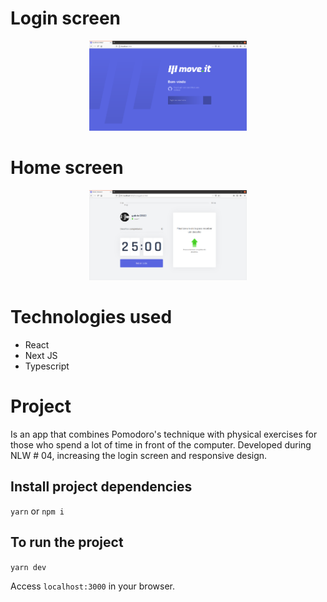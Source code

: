 # Login screen

<p align="center"><img src=".github/login-screen.png" width="50%"></p>

# Home screen

<p align="center"><img src=".github/home-screen.png" width="50%"></p>

# Technologies used

- React
- Next JS
- Typescript

# Project

Is an app that combines Pomodoro's technique with physical exercises for those who spend a lot of time in front of the computer. Developed during NLW # 04, increasing the login screen and responsive design.

## Install project dependencies

`yarn`
or
`npm i`

## To run the project

`yarn dev`

Access `localhost:3000` in your browser.
